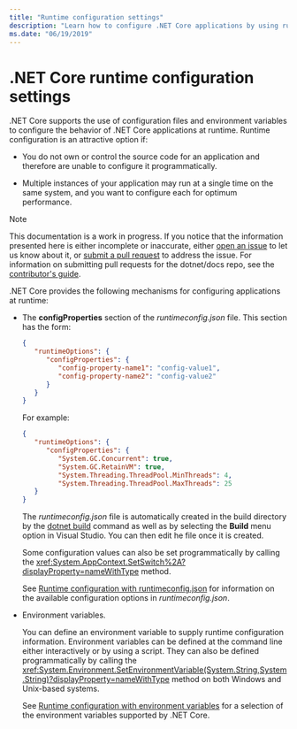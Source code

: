 ```yaml
---
title: "Runtime configuration settings"
description: "Learn how to configure .NET Core applications by using runtime configuration settings."
ms.date: "06/19/2019"
---
```

# .NET Core runtime configuration settings

.NET Core supports the use of configuration files and environment variables to configure the behavior of .NET Core applications at runtime. Runtime configuration is an attractive option if:

- You do not own or control the source code for an application and therefore are unable to configure it programmatically.

- Multiple instances of your application may run at a single time on the same system, and you want to configure each for optimum performance.

> [!NOTE]
> This documentation is a work in progress. If you notice that the information presented here is either incomplete or inaccurate, either [open an issue](https://github.com/dotnet/docs/issues) to let us know about it, or [submit a pull request](https://github.com/dotnet/docs/pulls) to address the issue. For information on submitting pull requests for the dotnet/docs repo, see the [contributor's guide](https://github.com/dotnet/docs/blob/master/CONTRIBUTING.md).
 
.NET Core provides the following mechanisms for configuring applications at runtime:

- The **configProperties** section of the *runtimeconfig.json* file. This section has the form:

   ```json
   {
      "runtimeOptions": {
         "configProperties": {
            "config-property-name1": "config-value1",
            "config-property-name2": "config-value2"
         }
      }
   }
   ```

   For example:

   ```json
   {
      "runtimeOptions": {
         "configProperties": {
            "System.GC.Concurrent": true,
            "System.GC.RetainVM": true,
            "System.Threading.ThreadPool.MinThreads": 4,
            "System.Threading.ThreadPool.MaxThreads": 25
      }
   }
   ```

   The *runtimeconfig.json* file is automatically created in the build directory by the [dotnet build](../tools/dotnet-build.md) command as well as by selecting the **Build** menu option in Visual Studio. You can then edit he file once it is created.

   Some configuration values can also be set programmatically by calling the <xref:System.AppContext.SetSwitch%2A?displayProperty=nameWithType> method.

   See [Runtime configuration with runtimeconfig.json](runtimeconfig.md) for information on the available configuration options in *runtimeconfig.json*.

- Environment variables.

   You can define an environment variable to supply runtime configuration information. Environment variables can be defined at the command line either interactively or by using a script. They can also be defined programmatically by calling the <xref:System.Environment.SetEnvironmentVariable(System.String,System.String)?displayProperty=nameWithType> method on both Windows and Unix-based systems.

   See [Runtime configuration with environment variables](envvars.md) for a selection of the environment variables supported by .NET Core.
